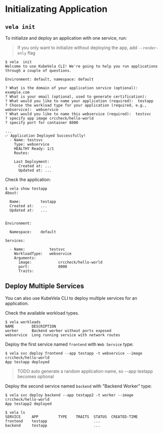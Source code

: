 # Initializating Application

## `vela init`

To initialize and deploy an application with one service, run:

> If you only want to initialize without deploying the app, add `--render-only` flag

```console
$ vela  init
Welcome to use KubeVela CLI! We're going to help you run applications through a couple of questions.

Environment: default, namespace: default

? What is the domain of your application service (optional):  example.com
? What is your email (optional, used to generate certification):
? What would you like to name your application (required):  testapp
? Choose the workload type for your application (required, e.g., webservice):  webservice
? What would you like to name this webservice (required):  testsvc
? specify app image crccheck/hello-world
? specify port for container 8000

...
✅ Application Deployed Successfully!
  - Name: testsvc
    Type: webservice
    HEALTHY Ready: 1/1
    Routes:

    Last Deployment:
      Created at: ...
      Updated at: ...
```

Check the application:

```console
$ vela show testapp
About:

  Name:      	testapp
  Created at:	...
  Updated at:	...


Environment:

  Namespace:	default

Services:

  - Name:        	testsvc
    WorkloadType:	webservice
    Arguments:
      image:        	crccheck/hello-world
      port:         	8000
      Traits:
```

## Deploy Multiple Services

You can also use KubeVela CLI to deploy multiple services for an application.

Check the available workload types.

```console
$ vela workloads
NAME      	DESCRIPTION
worker   	Backend worker without ports exposed
webservice	Long running service with network routes
```

Deploy the first service named `frontend` with `Web Service` type:

```console
$ vela svc deploy frontend --app testapp -t webservice --image crccheck/hello-world
App testapp deployed
```

> TODO auto generate a random application name, so --app testapp becomes optional

Deploy the second service named `backend` with "Backend Worker" type:

```console
$ vela svc deploy backend --app testapp2 -t worker --image crccheck/hello-world
App testapp2 deployed
```

```console
$ vela ls
SERVICE 	APP     	TYPE	TRAITS	STATUS 	CREATED-TIME
frontend	testapp 	    	      	...
backend 	testapp 	    	      	...
```
